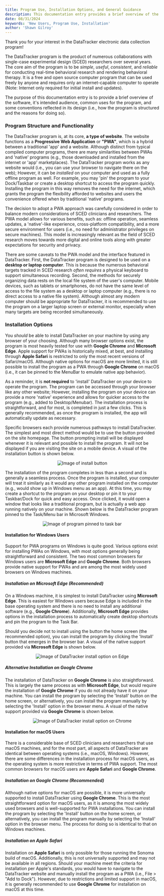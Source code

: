 ```yaml
---
title: Program Use, Installation Options, and General Guidance
description: This documentation entry provides a brief overview of the DataTracker program, its intended audience, common uses for the program, and some of the conventions reflected in its design (i.e., how the program is structured and the reasons for doing so).
date: 08/31/2024
keywords: 'New Users, Program Use, Installation'
author: 'Shawn Gilroy'
---
```


Thank you for your interest in the DataTracker electronic data collection program!

The DataTracker program is the product of numerous collaborations with single-case experimental design (SCED) researchers over several years. The core aim of the program is to be _simple_, _useful_, _consistent_, and _reliable_ for conducting real-time behavioral research and rendering behavioral therapy. It is a free and open source computer program that can be used freely by anyone and requires only an internet-capable computer to operate (Note: Internet only required for initial install and updates).

The purpose of this documentation entry is to provide a brief overview of the software, it's intended audience, common uses for the program, and some conventions reflected in its design (i.e., how the program is structured and the reasons for doing so).

### Program Structure and Functionality

The DataTracker program is, at its core, **a type of website**. The website functions as a **Progressive Web Application** or **"PWA"**, which is a hybrid between a traditional 'app' and a website. Although distinct from typical compiled computer programs, there are many similarities between PWAs and 'native' programs (e.g., those downloaded and installed from the internet or 'app' marketplaces). The DataTracker program works as any website would (i.e., you can use your browser to navigate there on the web); However, it can be _installed_ on your computer and used as a fully offline program as well. For example, you may 'pin' the program to your Dock/Taskbar or create a desktop shortcut to access the program quickly. Installing the program in this way removes the need for the internet, which grants the program the flexibility afforded to websites and users the convenience offered when by traditional 'native' programs.

The decision to adopt a PWA approach was carefully considered in order to balance modern considerations of SCED clinicians and researchers. The PWA model allows for various benefits, such as: offline operation, seamless updates, a 'native'-like experience, cross-platform compatibility, and a more secure environment for users (i.e., no need for administrator privileges on secure machines). This model is increasingly relevant as the field of SCED research moves towards more digital and online tools along with greater expectations for security and privacy.

There are some caveats to the PWA model and the interface featured in DataTracker. First, the DataTracker program is designed to be used on a **desktop or laptop computer**. This is because the numerous behavioral targets tracked in SCED research _often requires_ a physical keyboard to support simultaneous recording. Second, the methods for securely organizing data rests on the local file system of the user's computer. Mobile devices, such as tablets or smartphones, do not have the same level of access to the file system as a desktop or laptop computer (e.g., there is no direct access to a native file system). Although almost any modern computer should be appropriate for DataTracker, it is recommended to use the program on a larger laptop screen or external monitor, especially when many targets are being recorded simultaneously.

### Installation Options

You _should_ be able to install DataTracker on your machine by using any browser of your choosing. Although many browser options exist, the program is most heavily tested for use with **Google Chrome** and **Microsoft Edge**. Apple support for PWAs is historically mixed, at best, and installing through **Apple Safari** is restricted to only the most recent versions of Safari/macOS. Although native options for macOS are more limited, it is still possible to install the program as a PWA through **Google Chrome** on macOS (i.e., it can be pinned to the MenuBar to emulate native app behavior).

As a reminder, it is **not required** to 'install' DataTracker on your device to operate the program. The program can be accessed through your browser like any other website; However, installing the program on your device can provide a more 'native' experience and allows for quicker access to the program (e.g., added to Desktop/Menubar). The installation process is straightforward, and for most, is completed in just a few clicks. This is generally recommended, as once the program is installed, the app will automatically update as necessary.

Specific browsers each provide numerous pathways to install DataTracker. The simplest and most direct method would be to use the button provided on the site homepage. The button prompting install will be displayed whenever it is relevant and possible to install the program. It will not be displayed if you are visiting the site on a mobile device. A visual of the installation button is shown below.

<div align="center" width="100%">
    <img src="/docs/install_button.png" alt="Image of install button"/>
</div>

The installation of the program completes in less than a second and is generally a seamless process. Once the program is installed, your computer will treat it similarly as it would any other program installed on the computer (e.g., would show up in Windows menu as an app). At this time, you may create a shortcut to the program on your desktop or pin it to your Taskbar/Dock for quick and easy access. Once clicked, it would open a window that looks like a traditional program, but is actually a web app running natively on your machine. Shown below is the DataTracker program pinned to the Task/Menu bar in Microsoft Windows.

<div align="center" width="100%">
    <img src="/docs/pin_taskbar.png" alt="Image of program pinned to task bar"/>
</div>

#### Installation for Windows Users

Support for PWA programs on Windows is quite good. Various options exist for installing PWAs on Windows, with most options generally being straightforward and consistent. The two most common browsers for Windows users are **Microsoft Edge** and **Google Chrome**. Both browsers provide native support for PWAs and are among the most widely used browsers on Windows machines.

##### Installation on Microsoft Edge (Recommended)

On a Windows machine, it is simplest to install DataTracker using **Microsoft Edge**. This is easiest for Windows users because Edge is included in the base operating system and there is no need to install any additional software (e.g., **Google Chrome**). Additionally, **Microsoft Edge** provides options in the installation process to automatically create desktop shortcuts and pin the program to the Task Bar.

Should you decide not to install using the button the home screen (the recommended option), you can install the program by clicking the 'Install' button that emerges in the browser bar. A visual of the native support provided via **Microsoft Edge** is shown below.

<div align="center" width="100%">
    <img src="/docs/edge_install.png" alt="Image of DataTracker install option on Edge"/>
</div>

##### Alternative Installation on Google Chrome

The installation of DataTracker on **Google Chrome** is also straightforward. This is largely the same process as with **Microsoft Edge**, but would require the installation of **Google Chrome** if you do not already have it on your machine. You can install the program by selecting the 'Install' button on the home screen, or alternatively, you can install the program manually by selecting the 'Install' option in the browser menu. A visual of the native support provided via **Google Chrome** is shown below.

<div align="center" width="100%">
    <img src="/docs/chrome_install.png" alt="Image of DataTracker install option on Chrome"/>
</div>

#### Installation for macOS Users

There is a considerable base of SCED clinicians and researchers that use macOS machines, and for the most part, all aspects of DataTracker are identical between operating systems (i.e., macOS, Windows). However, there are some differences in the installation process for macOS users, as the operating system is more restrictive in terms of PWA support. The most common browsers for macOS users are **Apple Safari** and **Google Chrome**.

##### Installation on Google Chrome (Recommended)

Although native options for macOS are possible, it is more universally supported to install DataTracker using **Google Chrome**. This is the most straightforward option for macOS users, as it is among the most widely used browsers and is well-supported for PWA installations. You can install the program by selecting the 'Install' button on the home screen, or alternatively, you can install the program manually by selecting the 'Install' option in the browser menu. The process for doing so is identical to that on Windows machines.

##### Installation on Apple Safari

Installation on **Apple Safari** is only possible for those running the Sonoma build of macOS. Additionally, this is not universally supported and may not be available in all regions. Should your machine meet the criteria for installation per Apple's standards, you would have to navigate to the DataTracker website and manually install the program as a PWA (i.e., File > "Add to Dock"). However, due to restrictions and limited support in macOS, it is generally recommended to use **Google Chrome** for installation on macOS at this time.
